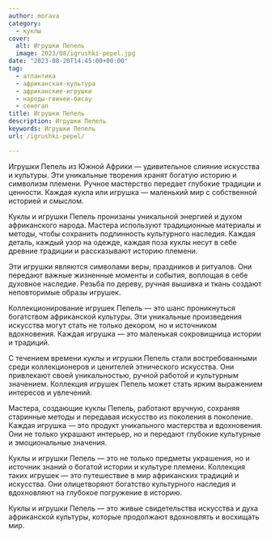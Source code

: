 ```yaml
---
author: morava
category:
  - куклы
cover:
  alt: Игрушки Пепель
  image: 2023/08/igrushki-pepel.jpg
date: "2023-08-20T14:45:00+00:00"
tag:
  - атлантика
  - африканская-культура
  - африканские-игрушки
  - народы-гвинеи-бисау
  - сенегал
title: Игрушки Пепель
description: Игрушки Пепель
keywords: Игрушки Пепель
url: /igrushki-pepel/

---
```

Игрушки Пепель из Южной Африки — удивительное слияние искусства и культуры. Эти уникальные творения хранят богатую историю и символизм племени. Ручное мастерство передает глубокие традиции и ценности. Каждая кукла или игрушка — маленький мир с собственной историей и смыслом.

Куклы и игрушки Пепель пронизаны уникальной энергией и духом африканского народа. Мастера используют традиционные материалы и методы, чтобы сохранить подлинность культурного наследия. Каждая деталь, каждый узор на одежде, каждая поза куклы несут в себе древние традиции и рассказывают историю племени.

Эти игрушки являются символами веры, праздников и ритуалов. Они передают важные жизненные моменты и события, воплощая в себе духовное наследие. Резьба по дереву, ручная вышивка и ткань создают неповторимые образы игрушек.

Коллекционирование игрушек Пепель — это шанс проникнуться богатством африканской культуры. Эти уникальные произведения искусства могут стать не только декором, но и источником вдохновения. Каждая игрушка — это маленькая сокровищница истории и традиций.

С течением времени куклы и игрушки Пепель стали востребованными среди коллекционеров и ценителей этнического искусства. Они привлекают своей уникальностью, ручной работой и культурным значением. Коллекция игрушек Пепель может стать ярким выражением интересов и увлечений.

Мастера, создающие куклы Пепель, работают вручную, сохраняя старинные методы и передавая искусство из поколения в поколение. Каждая игрушка — это продукт уникального мастерства и вдохновения. Они не только украшают интерьер, но и передают глубокие культурные и эмоциональные значения.

Куклы и игрушки Пепель — это не только предметы украшения, но и источник знаний о богатой истории и культуре племени. Коллекция таких игрушек — это путешествие в мир африканских традиций и искусства. Они олицетворяют богатство культурного наследия и вдохновляют на глубокое погружение в историю.

Куклы и игрушки Пепель — это живые свидетельства искусства и духа африканской культуры, которые продолжают вдохновлять и восхищать мир.
